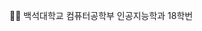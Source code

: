 👨‍🎓 백석대학교 컴퓨터공학부 인공지능학과 18학번
  

<!---
Gundcuk/Gundcuk is a ✨ special ✨ repository because its `README.md` (this file) appears on your GitHub profile.
You can click the Preview link to take a look at your changes.
--->
